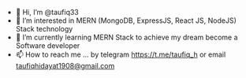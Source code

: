 - 👋 Hi, I’m @taufiq33
- 👀 I’m interested in MERN (MongoDB, ExpressJS, React JS, NodeJS) Stack technology
- 🌱 I’m currently learning MERN Stack to achieve my dream become a Software developer
- 📫 How to reach me ... by telegram https://t.me/taufiq_h or email taufiqhidayat1908@gmail.com

<!---
taufiq33/taufiq33 is a ✨ special ✨ repository because its `README.md` (this file) appears on your GitHub profile.
You can click the Preview link to take a look at your changes.
--->
